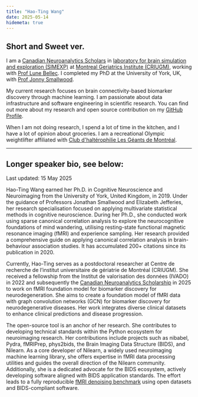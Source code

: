 ```yaml
---
title: "Hao-Ting Wang"
date: 2025-05-14
hidemeta: true
---
```


Short and Sweet ver.
---

I am a [Canadian Neuroanalytics Scholars](https://www.albertaneuro.ca/first-cohort-of-canadian-neuroanalytics-scholars-announced/) in
[laboratory for brain simulation and exploration (SIMEXP)](https://github.com/SIMEXP) 
at [Montreal Geriatrics Institute (CRIUGM)](https://criugm.qc.ca/), 
working with [Prof Lune Bellec](https://github.com/pbellec/).
I completed my PhD at the University of York, UK, 
with [Prof Jonny Smallwood](https://www.thinclab.ca/).

My current research focuses on brain connectivity-based biomarker discovery through machine learning.
I am passionate about data infrastructure and software engineering in scientific research.
You can find out more about my research and open source contribution on my [GitHub Profile](https://github.com/htwangtw).

When I am not doing research, I spend a lot of time in the kitchen, and I have a lot of opinion about groceries.
I am a recreational Olympic weightlifter affiliated with [Club d'haltérophilie Les Géants de Montréal](https://geantsdemontreal.com/).

---

Longer speaker bio, see below:
---

Last updated: 15 May 2025

Hao-Ting Wang earned her Ph.D. in Cognitive Neuroscience and Neuroimaging from the University of York, United Kingdom, in 2019. 
Under the guidance of Professors Jonathan Smallwood and Elizabeth Jefferies, 
her research specialisation focused on applying multivariate statistical methods in cognitive neuroscience.
During her Ph.D., she conducted work using sparse canonical correlation analysis to explore the neurocognitive foundations of mind wandering, 
utilising resting-state functional magnetic resonance imaging (fMRI) and experience sampling. 
Her research provided a comprehensive guide on applying canonical correlation analysis in brain-behaviour association studies. 
It has accumulated 200+ citations since its publication in 2020.

<!-- Following her doctoral studies, Hao-Ting secured a Sackler Research Fellowship at the Sackler Centre for Consciousness Science (now the Sussex Centre for Consciousness Science). 
In this role, she investigated the correlation between brain activity and physiological signals. -->

Currently, Hao-Ting serves as a postdoctoral researcher at Centre de recherche de l’institut universitaire de gériatrie de Montréal (CRIUGM). 
She received a fellowship from the Institut de valorisation des données (IVADO) in 2022 
and subsequently the [Canadian Neuroanalytics Scholarship](https://www.albertaneuro.ca/first-cohort-of-canadian-neuroanalytics-scholars-announced/) in 2025
to work on fMRI foundation model for biomarker discovery for neurodegeneration. 
She aims to create a foundation model of fMRI data with graph convolution networks (GCN) for biomarker discovery for neurodegenerative diseases. Her work integrates diverse clinical datasets to enhance clinical predictions and disease progression. 

The open-source tool is an anchor of her research. She contributes to developing technical standards within the Python ecosystem for neuroimaging research. 
Her contributions include projects such as nibabel, Pydra, fMRIPrep, phys2bids, the Brain Imaging Data Structure (BIDS), and Nilearn. 
As a core developer of Nilearn, a widely used neuroimaging machine learning library, 
she offers expertise in fMRI data processing utilities and guides the overall direction of the Nilearn community. 
Additionally, she is a dedicated advocate for the BIDS ecosystem, actively developing software aligned with BIDS application standards.
The effort leads to a fully reproducible [fMRI denoising benchmark](https://doi.org/10.55458/neurolibre.00012) using open datasets and BIDS-compliant software. 

